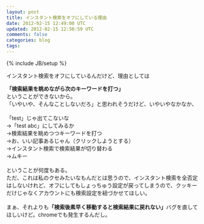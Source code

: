 ```yaml
---
layout: post
title: インスタント検索をオフにしている理由
date: 2012-02-15 12:49:00 UTC
updated: 2012-02-15 12:50:59 UTC
comments: false
categories: blog
tags: 
---
```

{% include JB/setup %}

インスタント検索をオフにしているんだけど、理由としては<br /><div><b>「検索結果を眺めながら次のキーワードを打つ」</b></div><div>ということができないから。</div><div>「いやいや、そんなことしないだろ」と思われそうだけど、いやいやなかなか、</div><div><br /></div><div>「test」じゃ出てこないな<br />→「test abc」にしてみるか<br />→検索結果を眺めつつキーワードを打つ<br />→お、いい記事あるじゃん（クリックしようとする）<br />→インスタント検索で検索結果が切り替わる<br />→ムキー</div><div><br /></div><div>ということが何度もある。</div><div>ただ、これは私のクセみたいなもんだとは思うので、インスタント検索を全否定はしないけれど、オフにしてもしょっちゅう設定が戻ってしまうので、クッキーだけじゃなくアカウントにも検索設定を紐づかせてほしい。</div><div><br /></div><div>まぁ、それよりも<b>「検索後素早く移動すると検索結果に戻れない」</b>バグを直してほしいけど。chromeでも発生するんだし。</div>